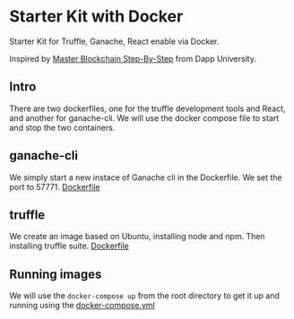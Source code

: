 # Starter Kit with Docker
Starter Kit for Truffle, Ganache, React enable via Docker.

Inspired by [Master Blockchain Step-By-Step](https://www.youtube.com/watch?v=sCE-fQJAVQ4) from Dapp University.

## Intro
There are two dockerfiles, one for the truffle development tools and React, and another for ganache-cli. We will use the docker compose file to start and stop the two containers.

## ganache-cli
We simply start a new instace of Ganache cli in the Dockerfile. We set the port to 57771. [Dockerfile](/docker/ganache-cli/Dockerfile)

## truffle
We create an image based on Ubuntu, installing node and npm. Then installing truffle suite. [Dockerfile](/docker/truffle-suite/Dockerfile)

## Running images
We will use the `docker-compose up` from the root directory to get it up and running using the [docker-compose.yml](/docker-compose.yml)



